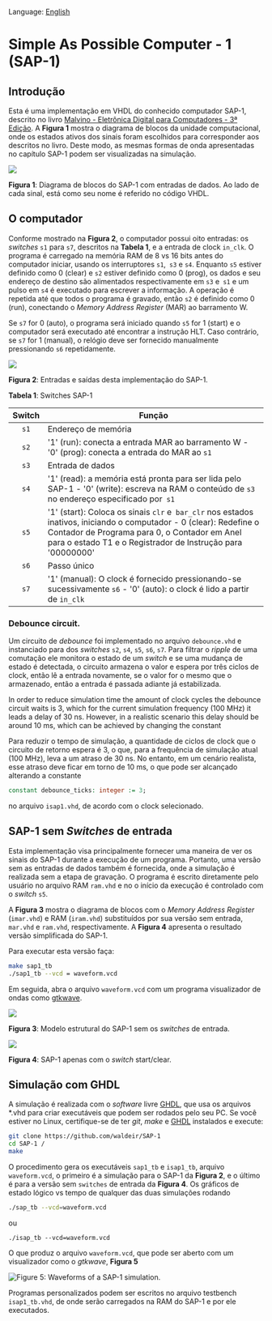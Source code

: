 Language: [English](https://github.com/waldeir/SAP-1)

# Simple As Possible Computer - 1 (SAP-1)

## Introdução

Esta é uma implementação em VHDL do conhecido computador SAP-1, descrito no
livro [Malvino - Eletrônica Digital para Computadores - 3ª Edição][livro]. A
**Figura 1** mostra o diagrama de blocos da unidade computacional, onde os
estados ativos dos sinais foram escolhidos para corresponder aos descritos no
livro. Deste modo, as mesmas formas de onda apresentadas no capítulo SAP-1
podem ser visualizadas na simulação.


![](images/isap1_block_diagram.png)

**Figura 1**: Diagrama de blocos do SAP-1 com entradas de dados.  Ao lado de
cada sinal, está como seu nome é referido no código VHDL.

## O computador

Conforme mostrado na **Figura 2**, o computador possui oito entradas: os
*switches* `s1` para `s7`, descritos na **Tabela 1**, e a entrada de clock
`in_clk`. O programa é carregado na memória RAM de 8 vs 16 bits antes do computador
iniciar, usando os interruptores `s1`,` s3` e `s4`. Enquanto `s5` estiver
definido como 0 (clear) e `s2` estiver definido como 0 (prog), os dados e seu
endereço de destino são alimentados respectivamente em `s3` e` s1` e um pulso
em `s4` é executado para escrever a informação. A operação é repetida até que
todos o programa é gravado, então `s2` é definido como 0 (run), conectando o
*Memory Address Register* (MAR) ao barramento W.

Se `s7` for 0 (auto), o programa será iniciado quando `s5` for 1
(start) e o computador será executado até encontrar a instrução HLT. Caso
contrário, se `s7` for 1 (manual), o relógio deve ser fornecido manualmente
pressionando `s6` repetidamente.


![](images/isap1_top_level.png)

**Figura 2**: Entradas e saídas desta implementação do SAP-1.

**Tabela 1**: Switches SAP-1

| Switch | Função |
|:-------------:| --------------- |
| `s1` | Endereço de memória |
| `s2` |'1' (run): conecta a entrada MAR ao barramento W - '0' (prog): conecta a entrada do MAR ao `s1` |
| `s3` | Entrada de dados |
| `s4` | '1' (read): a memória está pronta para ser lida pelo SAP-1 - '0' (write): escreva na RAM o conteúdo de `s3` no endereço especificado por` s1` |
| `s5` | '1' (start): Coloca os sinais `clr` e` bar_clr` nos estados inativos, iniciando o computador - 0 (clear): Redefine o Contador de Programa para 0, o Contador em Anel  para o estado T1 e o Registrador de Instrução para '00000000' |
| `s6` | Passo único |
| `s7` | '1' (manual): O clock é fornecido pressionando-se sucessivamente `s6` - '0' (auto): o clock é lido a partir de `in_clk` |


### Debounce circuit.

Um circuito de *debounce* foi implementado no arquivo `debounce.vhd` e
instanciado para dos *switches* `s2`, `s4`, `s5`, `s6`, `s7`. Para filtrar o
*ripple* de uma comutação ele monitora o estado de um *switch* e se uma mudança
de estado é detectada, o circuito armazena o valor e espera por três ciclos de
clock, então lê a entrada novamente, se o valor for o mesmo que o armazenado,
então a entrada é passada adiante já estabilizada.

In order to reduce simulation time the amount of clock cycles the debounce
circuit  waits is 3, which for the current simulation frequency (100 MHz) it
leads a delay of 30 ns. However, in a realistic scenario this delay should be
around 10 ms, which can be achieved by changing the constant

Para reduzir o tempo de simulação, a quantidade de ciclos de clock que o
circuito de retorno espera é 3, o que, para a frequência de simulação atual
(100 MHz), leva a um atraso de 30 ns. No entanto, em um cenário realista, esse
atraso deve ficar em torno de 10 ms, o que pode ser alcançado alterando a
constante

```vhdl
constant debounce_ticks: integer := 3;
```
no arquivo `isap1.vhd`, de acordo com o clock selecionado. 


## SAP-1 sem *Switches* de entrada

Esta implementação visa principalmente fornecer uma maneira de ver os sinais do
SAP-1 durante a execução de um programa. Portanto, uma versão sem as entradas
de dados também é fornecida, onde a simulação é realizada sem a etapa de
gravação. O programa é escrito diretamente pelo usuário no arquivo RAM
`ram.vhd` e no o início da execução é controlado com o *switch* `s5`.

A **Figura 3** mostra o diagrama de blocos com o *Memory Address Register*
(`imar.vhd`) e RAM (`iram.vhd`) substituídos por sua versão sem entrada,
`mar.vhd` e `ram.vhd`, respectivamente. A **Figura 4** apresenta o resultado
versão simplificada do SAP-1.

Para executar esta versão faça:

```bash
make sap1_tb
./sap1_tb --vcd = waveform.vcd
``` 

Em seguida, abra o arquivo `waveform.vcd` com um programa visualizador de ondas como [gtkwave][gtkwave].


![](images/block_diagram_sap1.png)

**Figura 3**: Modelo estrutural do SAP-1 sem os *switches* de entrada.

![](images/sap1_top_level.png)

**Figura 4**: SAP-1 apenas com o *switch* start/clear.


## Simulação com GHDL

A simulação é realizada com o *software* livre [GHDL][ghdl], que usa os
arquivos \*.vhd para criar executáveis que podem ser rodados pelo seu PC.  Se
você estiver no Linux, certifique-se de ter *git*, *make* e [GHDL][ghdl]
instalados e execute:

```bash
git clone https://github.com/waldeir/SAP-1
cd SAP-1 /
make
```

O procedimento gera os executáveis `sap1_tb` e `isap1_tb`, arquivo
`waveform.vcd`, o primeiro é a simulação para o SAP-1 da **Figura 2**, e o
último é para a versão sem `switches` de entrada da **Figura 4**. Os gráficos
de estado lógico vs tempo de qualquer das duas simulações rodando

 
```bash
./sap_tb --vcd=waveform.vcd
```
ou

```
./isap_tb --vcd=waveform.vcd
```
O que produz o arquivo `waveform.vcd`, que pode ser aberto com um visualizador como o *gtkwave*, **Figura 5** 

![**Figure 5**: Waveforms of a SAP-1 simulation.](images/isap1_waveforms.png)

Programas personalizados podem ser escritos no arquivo testbench
`isap1_tb.vhd`, de onde serão carregados na RAM do SAP-1 e por ele executados. 


[gtkwave]:http://gtkwave.sourceforge.net/ "Visualizador de ondas"

[livro]:https://www.amazon.com/Digital-Computer-Electronics-Albert-Malvino/dp/0028005945 "https://www.amazon.com/Digital-Computer-Electronics-Albert-Malvino/dp/ 0028005945 "

[ghdl]:http://ghdl.free.fr/ "simulador VHDL"


